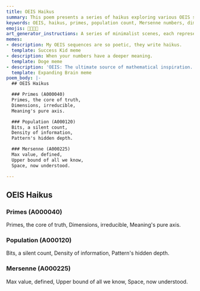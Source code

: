 ```yaml
---
title: OEIS Haikus
summary: This poem presents a series of haikus exploring various OEIS sequences (primes, population count, Mersenne numbers) and their conceptual significance in defining fundamental dimensions, information density, and the boundaries of numerical space.
keywords: OEIS, haikus, primes, population count, Mersenne numbers, dimensions, information density, numerical space, truth, patterns, meaning
emojis: 🔢✨🌌📜
art_generator_instructions: A series of minimalist scenes, each representing a haiku. For "Primes," glowing prime numbers forming a clear, structured axis. For "Population," a swirling cloud of bits, with some glowing more brightly than others, representing information density. For "Mersenne," a vast, luminous boundary defining the upper limits of a numerical space. The overall feeling should be one of intellectual elegance, precision, and the beauty of mathematical patterns.
memes:
- description: My OEIS sequences are so poetic, they write haikus.
  template: Success Kid meme
- description: When your numbers have a deeper meaning.
  template: Doge meme
- description: 'OEIS: The ultimate source of mathematical inspiration.'
  template: Expanding Brain meme
poem_body: |-
  ## OEIS Haikus

  ### Primes (A000040)
  Primes, the core of truth,
  Dimensions, irreducible,
  Meaning's pure axis.

  ### Population (A000120)
  Bits, a silent count,
  Density of information,
  Pattern's hidden depth.

  ### Mersenne (A000225)
  Max value, defined,
  Upper bound of all we know,
  Space, now understood.

---
```

## OEIS Haikus

### Primes (A000040)
Primes, the core of truth,
Dimensions, irreducible,
Meaning's pure axis.

### Population (A000120)
Bits, a silent count,
Density of information,
Pattern's hidden depth.

### Mersenne (A000225)
Max value, defined,
Upper bound of all we know,
Space, now understood.